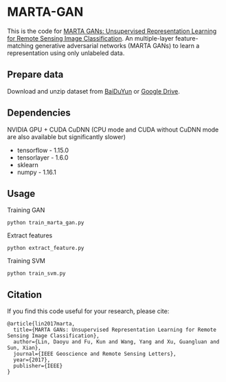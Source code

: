 # MARTA-GAN
This is the code for [MARTA GANs: Unsupervised Representation Learning for Remote Sensing Image Classification](https://arxiv.org/abs/1612.08879). An multiple-layer feature-matching generative adversarial networks (MARTA GANs) to learn a representation using only unlabeled data.  



## Prepare data

Download and unzip dataset from [BaiDuYun](https://pan.baidu.com/s/1i5zQNdj) or [Google Drive](https://drive.google.com/open?id=0B1Evui8Soh85ZXM3cDNvbGdOamc).

## Dependencies

NVIDIA GPU + CUDA CuDNN (CPU mode and CUDA without CuDNN mode are also available but significantly slower)

- tensorflow - 1.15.0
- tensorlayer - 1.6.0
- sklearn
- numpy - 1.16.1

## Usage

Training GAN
```
python train_marta_gan.py
```

Extract features
```
python extract_feature.py
```

Training SVM

```
python train_svm.py
```

## Citation
If you find this code useful for your research, please cite:
```
@article{lin2017marta,
  title={MARTA GANs: Unsupervised Representation Learning for Remote Sensing Image Classification},
  author={Lin, Daoyu and Fu, Kun and Wang, Yang and Xu, Guangluan and Sun, Xian},
  journal={IEEE Geoscience and Remote Sensing Letters},
  year={2017},
  publisher={IEEE}
}
```
